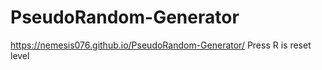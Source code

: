 # PseudoRandom-Generator    
https://nemesis076.github.io/PseudoRandom-Generator/
Press R is reset level
